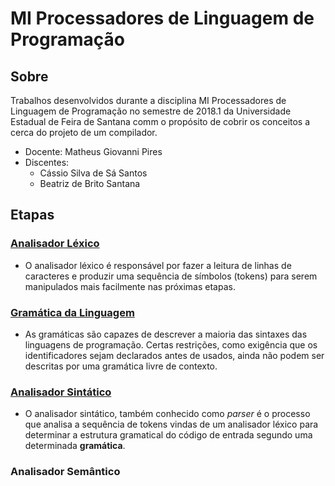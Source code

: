 # MI Processadores de Linguagem de Programação

## Sobre

Trabalhos desenvolvidos durante a disciplina MI Processadores de Linguagem de Programação no semestre de 2018.1 da Universidade Estadual de Feira de Santana comm o propósito de cobrir os conceitos a cerca do projeto de um compilador.

- Docente: Matheus Giovanni Pires
- Discentes:
    - Cássio Silva de Sá Santos
    - Beatriz de Brito Santana

## Etapas

### [Analisador Léxico](./LexicalAnalyzer)
- O analisador léxico é responsável por fazer a leitura de linhas de caracteres e produzir uma sequência de símbolos (tokens) para serem manipulados mais facilmente nas próximas etapas.

### [Gramática da Linguagem](./Grammar)
- As gramáticas são capazes de descrever a maioria das sintaxes das linguagens de programação. Certas restrições, como exigência que os identificadores sejam declarados antes de usados, ainda não podem ser descritas por uma gramática livre de contexto.

### [Analisador Sintático](./SyntaxAnalyzer)
- O analisador sintático, também conhecido como *parser* é o processo que analisa a sequência de tokens vindas de um analisador léxico para determinar a estrutura gramatical do código de entrada segundo uma determinada **gramática**. 

### Analisador Semântico
